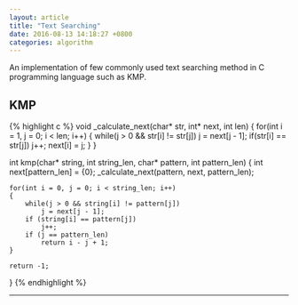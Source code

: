 ```yaml
---
layout: article
title: "Text Searching"
date: 2016-08-13 14:18:27 +0800
categories: algorithm
---
```


An implementation of few commonly used text searching method in C programming language such as KMP.

## KMP

{% highlight c %}
void _calculate_next(char* str, int* next, int len)
{
    for(int i = 1, j = 0; i < len; i++)
    {
        while(j > 0 && str[i] != str[j])
            j = next[j - 1];
        if(str[i] == str[j])
            j++;
        next[i] = j;
    }
}

int kmp(char* string, int string_len, char* pattern, int pattern_len)
{
    int next[pattern_len] = {0};
    _calculate_next(pattern, next, pattern_len);

    for(int i = 0, j = 0; i < string_len; i++)
    {
        while(j > 0 && string[i] != pattern[j])
            j = next[j - 1];
        if (string[i] == pattern[j])
            j++;
        if (j == pattern_len)
            return i - j + 1;
    }

    return -1;
}
{% endhighlight %}

---
